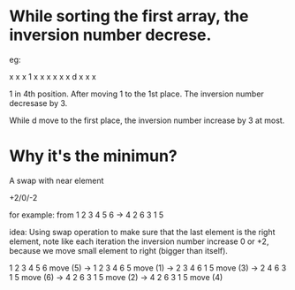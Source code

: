 # While sorting the first array, the inversion number decrese. 

eg: 

x x x 1 x x x 
x x x d x x x

1 in 4th position. After moving 1 to the 1st place. The inversion number
decresase by 3. 

While d move to the first place, the inversion number increase by 3 at most.  


# Why it's the minimun? 
A swap with near element

+2/0/-2

for example: 
from 1 2 3 4 5 6 -> 4 2 6 3 1 5

idea: Using swap operation to make sure that the last element is the right
element, 
note like each iteration the inversion number increase 0 or +2, because we move
small element to right (bigger than itself).  

1 2 3 4 5 6     move (5) 
-> 1 2 3 4 6 5  move (1) 
-> 2 3 4 6 1 5  move (3) 
-> 2 4 6 3 1 5  move (6) 
-> 4 2 6 3 1 5  move (2)
-> 4 2 6 3 1 5  move (4)

